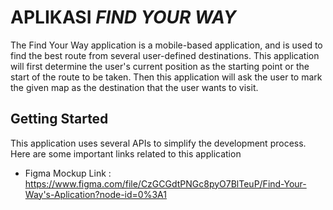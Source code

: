 # APLIKASI _FIND YOUR WAY_

The Find Your Way application is a mobile-based application, and is used to find the best route from several user-defined destinations. This application will first determine the user's current position as the starting point or the start of the route to be taken. Then this application will ask the user to mark the given map as the destination that the user wants to visit.

## Getting Started

This application uses several APIs to simplify the development process. Here are some important links related to this application
- Figma Mockup Link : https://www.figma.com/file/CzGCGdtPNGc8pyO7BlTeuP/Find-Your-Way's-Aplication?node-id=0%3A1